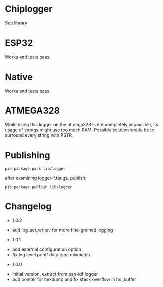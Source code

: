 # Chiplogger

See [library](lib/logger/readme.md)

# ESP32
Works and tests pass

# Native
Works and tests pass

# ATMEGA328
While using this logger on the atmega328 is not completely impossible, its usage of strings might use too much RAM. Possible solution would be to surround every string with PSTR.

# Publishing
```
pio package pack lib/logger
```
after examining logger-*.tar.gz, publish:
```
pio package publish lib/logger
```

# Changelog

* 1.0.2
- add log_set_writev for more fine-grained logging


* 1.0.1
- add external configuration option
- fix log level printf data type mismatch



* 1.0.0 
- initial version, extract from esp-idf logger
- add pointer for hexdump and fix stack overflow in hd_buffer
